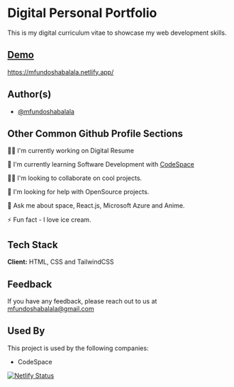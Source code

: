 ﻿# Digital Personal Portfolio

This is my digital curriculum vitae to showcase my web development skills.

## [Demo](https://mfundoshabalala.netlify.app/)

https://mfundoshabalala.netlify.app/

## Author(s)

-   [@mfundoshabalala](https://www.github.com/mfundoshabalala)

## Other Common Github Profile Sections

👩‍💻 I'm currently working on Digital Resume

🧠 I'm currently learning Software Development with
[CodeSpace](https://www.codespace.co.za/courses/intro-to-web)

👯‍♀️ I'm looking to collaborate on cool projects.

🤔 I'm looking for help with OpenSource projects.

💬 Ask me about space, React.js, Microsoft Azure and Anime.

⚡️ Fun fact - I love ice cream.

## Tech Stack

**Client:** HTML, CSS and TailwindCSS

## Feedback

If you have any feedback, please reach out to us at mfundoshabalala@gmail.com

## Used By

This project is used by the following companies:

-   CodeSpace


[![Netlify Status](https://api.netlify.com/api/v1/badges/bfdfc2fe-2240-4d80-b254-34fe016a8fd2/deploy-status)](https://app.netlify.com/sites/mfundoshabalala/deploys)
